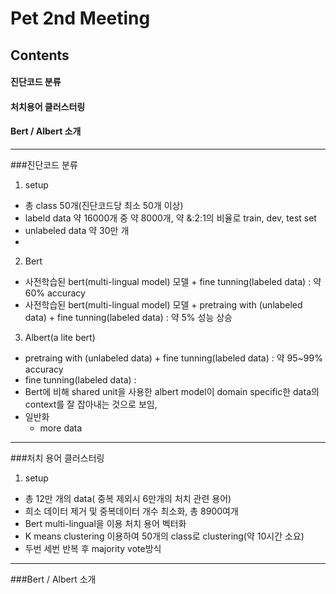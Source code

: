 Pet 2nd Meeting
=============
Contents
-------------
#### 진단코드 분류
#### 처치용어 클러스터링
#### Bert / Albert 소개

* * *

###진단코드 분류
1. setup
* 총 class 50개(진단코드당 최소 50개 이상)
* labeld data 약 16000개 중 약 8000개, 약 &:2:1의 비율로 train, dev, test set
* unlabeled data 약 30만 개
* 

2. Bert
* 사전학습된 bert(multi-lingual model) 모델 + fine tunning(labeled data) : 약 60% accuracy 
* 사전학습된 bert(multi-lingual model) 모델 + pretraing with (unlabeled data) + fine tunning(labeled data) : 약 5% 성능 상승

3. Albert(a lite bert)
* pretraing with (unlabeled data) + fine tunning(labeled data) : 약 95~99% accuracy
* fine tunning(labeled data) : 
* Bert에 비해 shared unit을 사용한 albert model이 domain specific한 data의 context를 잘 잡아내는 것으로 보임,
* 일반화 
  * more data
  
* * *
  
###처치 용어 클러스터링

1. setup
* 총 12만 개의 data( 중복 제외시 6만개의 처치 관련 용어)
* 희소 데이터 제거 및 중복데이터 개수 최소화, 총 8900여개
* Bert multi-lingual을 이용 처치 용어 벡터화
* K means clustering 이용하여 50개의 class로 clustering(약 10시간 소요)
* 두번 세번 반복 후 majority vote방식

* * *

###Bert / Albert 소개

